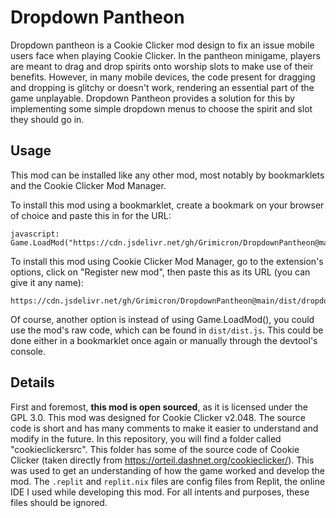 # Dropdown Pantheon

Dropdown pantheon is  a Cookie Clicker mod design to fix an issue mobile users face when playing Cookie Clicker. 
In the pantheon minigame, players are meant to drag and drop spirits onto worship slots to make use of their benefits.
However, in many mobile devices, the code present for dragging and dropping is glitchy or doesn't work, rendering an
essential part of the game unplayable. Dropdown Pantheon provides a solution for this by implementing some simple
dropdown menus to choose the spirit and slot they should go in.

## Usage

This mod can be installed like any other mod, most notably by bookmarklets and the Cookie Clicker Mod Manager.

To install this mod using a bookmarklet, create a bookmark on your browser of choice and paste this in for the URL:

    javascript: Game.LoadMod("https://cdn.jsdelivr.net/gh/Grimicron/DropdownPantheon@main/dist/dropdownpantheon.min.js");

To install this mod using Cookie Clicker Mod Manager, go to the extension's options, click on "Register new mod",
then paste this as its URL (you can give it any name):

    https://cdn.jsdelivr.net/gh/Grimicron/DropdownPantheon@main/dist/dropdownpantheon.min.js

Of course, another option is instead of using Game.LoadMod(), you could use the mod's raw code, which
can be found in `dist/dist.js`. This could be done either in a bookmarklet once again or manually
through the devtool's console.

## Details

First and foremost, **this mod is open sourced**, as it is licensed under the GPL 3.0. This mod was designed for Cookie Clicker v2.048.
The source code is short and has many comments to make it easier to understand and modify in the future. In this repository, you will
find a folder called "cookieclickersrc". This folder has some of the source code of Cookie Clicker (taken directly from
<https://orteil.dashnet.org/cookieclicker/>). This was used to get an understanding of how the game worked and develop the mod.
The `.replit` and `replit.nix` files are config files from Replit, the online IDE I used while developing this mod. For all intents and
purposes, these files should be ignored.